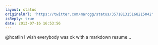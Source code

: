 ```yaml
---
layout: status
originalUrl: 'https://twitter.com/marcgg/status/357181315168215042'
isReply: true
date: 2013-07-16 16:53:56
---
```


@hcatlin I wish everybody was ok with a markdown resume...

